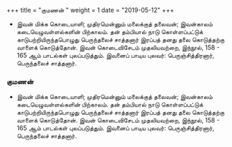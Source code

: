 ﻿+++
title = "குமணன்  "
weight = 1
date = "2019-05-12"
+++


-  இவன் மிக்க கொடையாளி; முதிரமென்னும் மலைக்குத் தலைவன்; இவன்காலம் கடையெழுவள்ளல்களின் பிற்காலம். தன் தம்பியால் நாடு கொள்ளப்பட்டுக் காடுபற்றியிருந்தபொழுது பெருந்தலைச் சாத்தனார் இரப்பத் தனது தலை கொடுத்தற்கு வாளைக் கொடுத்தோன். இவன் கொடைவிசேடம் முதலியவற்றை, இந்நூல், 158 - 165 ஆம் பாடல்கள் புலப்படுத்தும். இவனைப் பாடிய புலவர்: பெருஞ்சித்திரனார், பெருந்தலைச் சாத்தனார். 
  
### குமணன்  
-  இவன் மிக்க கொடையாளி; முதிரமென்னும் மலைக்குத் தலைவன்; இவன்காலம் கடையெழுவள்ளல்களின் பிற்காலம். தன் தம்பியால் நாடு கொள்ளப்பட்டுக் காடுபற்றியிருந்தபொழுது பெருந்தலைச் சாத்தனார் இரப்பத் தனது தலை கொடுத்தற்கு வாளைக் கொடுத்தோன். இவன் கொடைவிசேடம் முதலியவற்றை, இந்நூல், 158 - 165 ஆம் பாடல்கள் புலப்படுத்தும். இவனைப் பாடிய புலவர்: பெருஞ்சித்திரனார், பெருந்தலைச் சாத்தனார். 
